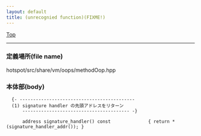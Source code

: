 ```yaml
---
layout: default
title: (unrecognied function)(FIXME!)
---
```

[Top](../index.html)

--- 
### 定義場所(file name)
hotspot/src/share/vm/oops/methodOop.hpp


### 本体部(body)
```
  {- -------------------------------------------
  (1) signature handler の先頭アドレスをリターン
      ---------------------------------------- -}

	  address signature_handler() const              { return *(signature_handler_addr()); }
	
```


